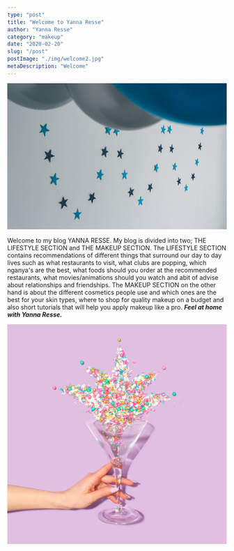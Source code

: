 ```yaml
---
type: "post"
title: "Welcome to Yanna Resse"
author: "Yanna Resse"
category: "makeup"
date: "2020-02-20"
slug: "/post"
postImage: "./img/welcome2.jpg"
metaDescription: "Welcome"
---
```


![welcome](./img/welcome4.jpg)

Welcome to my blog YANNA RESSE. My blog is divided into two; THE LIFESTYLE SECTION and THE MAKEUP SECTION. The LIFESTYLE SECTION contains recommendations of different things that surround our day to day lives such as what restaurants to visit, what clubs are popping, which nganya's are the best, what foods should you order at the recommended restaurants, what movies/animations should you watch and abit of advise about relationships and friendships. The MAKEUP SECTION on the other hand is about the different cosmetics people use and which ones are the best for your skin types, where to shop for quality makeup on a budget and also short tutorials that will help you apply makeup like a pro.
_**Feel at home with Yanna Resse.**_

![welcome](./img/welcome3.jpg)

